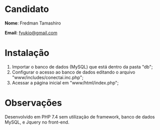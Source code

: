 # Candidato

**Nome**: Fredman Tamashiro

**Email**: fyukio@gmail.com

# Instalação
1. Importar o banco de dados (MySQL) que está dentro da pasta "db";
2. Configurar o acesso ao banco de dados editando o arquivo "www/includes/conectai.inc.php";
3. Acessar a página inicial em "www/html/index.php";

# Observações
Desenvolvido em PHP 7.4 sem utilização de framework, banco de dados MySQL, e Jquery no front-end.

